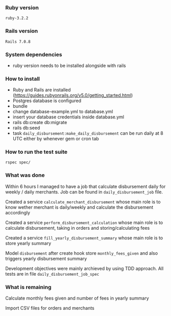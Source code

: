 ### Ruby version
```
ruby-3.2.2
```

### Rails version
```
Rails 7.0.8
```  

### System dependencies
- ruby version needs to be installed alongside with rails


### How to install
- Ruby and Rails are installed (https://guides.rubyonrails.org/v5.0/getting_started.html)
- Postgres database is configured
- bundle
- change database-example.yml to database.yml
- insert your database credentials inside database.yml
- rails db:create db:migrate
- rails db:seed
- task `daily_disbursement:make_daily_disbursement` can be run daily at 8 UTC either by whenever gem or cron tab


### How to run the test suite
```
rspec spec/
```

### What was done
Within 6 hours I managed to have a job that calculate disbursement daily for weekly / daily merchants. 
Job can be found in `daily_disbursement_job` file.

Created a service `calculate_merchant_disbursement` whose main role is to know wether merchant is daily/weekly and calculate the disbursement accordingly

Created a service `perform_disbursement_calculation` whose main role is to calculate disbursement, taking in orders and storing/calculating fees

Created a service `fill_yearly_disbursement_summary` whose main role is to store yearly summary

Model `disbursement` after create hook store `monthly_fees_given` and also triggers yearly disbursement summary

Development objectives were mainly archieved by using TDD approach. All tests are in file `daily_disbursement_job_spec`

### What is remaining

Calculate monthly fees given and number of fees in yearly summary

Import CSV files for orders and merchants
